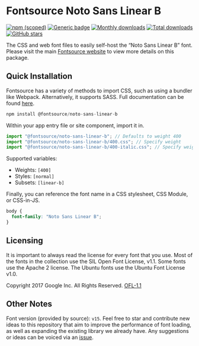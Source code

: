 # Fontsource Noto Sans Linear B

[![npm (scoped)](https://img.shields.io/npm/v/@fontsource/noto-sans-linear-b?color=brightgreen)](https://www.npmjs.com/package/@fontsource/noto-sans-linear-b) [![Generic badge](https://img.shields.io/badge/fontsource-passing-brightgreen)](https://github.com/fontsource/fontsource) [![Monthly downloads](https://badgen.net/npm/dm/@fontsource/noto-sans-linear-b)](https://github.com/fontsource/fontsource) [![Total downloads](https://badgen.net/npm/dt/@fontsource/noto-sans-linear-b)](https://github.com/fontsource/fontsource) [![GitHub stars](https://img.shields.io/github/stars/fontsource/fontsource.svg?style=social&label=Star)](https://github.com/fontsource/fontsource/stargazers)

The CSS and web font files to easily self-host the “Noto Sans Linear B” font. Please visit the main [Fontsource website](https://fontsource.org/fonts/noto-sans-linear-b) to view more details on this package.

## Quick Installation

Fontsource has a variety of methods to import CSS, such as using a bundler like Webpack. Alternatively, it supports SASS. Full documentation can be found [here](https://fontsource.org/docs/getting-started/introduction).

```javascript
npm install @fontsource/noto-sans-linear-b
```

Within your app entry file or site component, import it in.

```javascript
import "@fontsource/noto-sans-linear-b"; // Defaults to weight 400
import "@fontsource/noto-sans-linear-b/400.css"; // Specify weight
import "@fontsource/noto-sans-linear-b/400-italic.css"; // Specify weight and style

```

Supported variables:
- Weights: `[400]`
- Styles: `[normal]`
- Subsets: `[linear-b]`

Finally, you can reference the font name in a CSS stylesheet, CSS Module, or CSS-in-JS.

```css
body {
  font-family: "Noto Sans Linear B";
}
```

## Licensing
It is important to always read the license for every font that you use.
Most of the fonts in the collection use the SIL Open Font License, v1.1. Some fonts use the Apache 2 license. The Ubuntu fonts use the Ubuntu Font License v1.0.

Copyright 2017 Google Inc. All Rights Reserved.
[OFL-1.1](http://scripts.sil.org/OFL)

## Other Notes
Font version (provided by source): `v15`.
Feel free to star and contribute new ideas to this repository that aim to improve the performance of font loading, as well as expanding the existing library we already have. Any suggestions or ideas can be voiced via an [issue](https://github.com/fontsource/fontsource/issues).